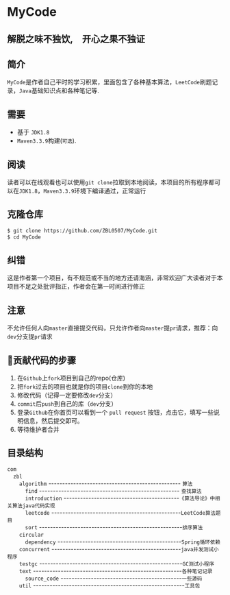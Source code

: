 # MyCode  
## 解脱之味不独饮,&emsp;开心之果不独证  
## 简介
`MyCode`是作者自己平时的学习积累，里面包含了各种基本算法，`LeetCode`刷题记录，`Java`基础知识点和各种笔记等.  
## 需要
* 基于 `JDK1.8`
* `Maven3.3.9`构建(`可选`). 
## 阅读    
读者可以在线观看也可以使用`git clone`拉取到本地阅读，本项目的所有程序都可以在`JDK1.8`，`Maven3.3.9`环境下编译通过，正常运行  
## 克隆仓库
```bash
$ git clone https://github.com/ZBL0507/MyCode.git
$ cd MyCode
```
## 纠错
这是作者第一个项目，有不规范或不当的地方还请海涵，非常欢迎广大读者对于本项目不足之处批评指正，作者会在第一时间进行修正   
## 注意
不允许任何人向`master`直接提交代码，只允许作者向`master`提`pr`请求，推荐：向`dev`分支提`pr`请求 

## 🧬贡献代码的步骤

1. 在`Github`上`fork`项目到自己的repo(仓库)
2. 把`fork`过去的项目也就是你的项目`clone`到你的本地
3. 修改代码（记得一定要修改`dev`分支）
4. `commit`后`push`到自己的库（`dev`分支）
5. 登录`Github`在你首页可以看到一个 `pull request` 按钮，点击它，填写一些说明信息，然后提交即可。
6. 等待维护者合并

## 目录结构   
`com`   
&emsp;`zbl`  
&emsp;&emsp;`algorithm` ------------------------------------------------ `算法`  
&emsp;&emsp;&emsp;`find`  --------------------------------------------------- `查找算法`  
&emsp;&emsp;&emsp;`introduction`  ------------------------------------------`《算法导论》中相关算法java代码实现`  
&emsp;&emsp;&emsp;`leetcode`  -----------------------------------------------`LeetCode算法题目`  
&emsp;&emsp;&emsp;`sort`  ----------------------------------------------------`排序算法`  
&emsp;&emsp;`circular`     
&emsp;&emsp;&emsp;`dependency`  ---------------------------------------------`Spring循环依赖`   
&emsp;&emsp;`concurrent`  -----------------------------------------------`java并发测试小程序`   
&emsp;&emsp;`testgc`  ----------------------------------------------------`GC测试小程序`    
&emsp;&emsp;`text`  ------------------------------------------------------`各种笔记记录`      
&emsp;&emsp;&emsp;`source_code`  --------------------------------------------`一些源码`      
&emsp;&emsp;`util`  -------------------------------------------------------`工具包`      

